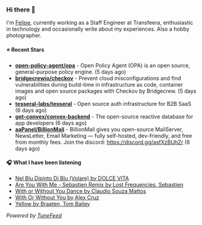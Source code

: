 ### Hi there 👋

I'm [Felipe](https://felipevm.com), currently working as a Staff Engineer at Transfeera, enthusiastic in technology and occasionally write about my experiences. Also a hobby photographer.

#### ⭐ Recent Stars
- **[open-policy-agent/opa](https://github.com/open-policy-agent/opa)** - Open Policy Agent (OPA) is an open source, general-purpose policy engine. (5 days ago)
- **[bridgecrewio/checkov](https://github.com/bridgecrewio/checkov)** - Prevent cloud misconfigurations and find vulnerabilities during build-time in infrastructure as code, container images and open source packages with Checkov by Bridgecrew. (5 days ago)
- **[tesseral-labs/tesseral](https://github.com/tesseral-labs/tesseral)** - Open source auth infrastructure for B2B SaaS (6 days ago)
- **[get-convex/convex-backend](https://github.com/get-convex/convex-backend)** - The open-source reactive database for app developers (6 days ago)
- **[aaPanel/BillionMail](https://github.com/aaPanel/BillionMail)** - BillionMail gives you open-source MailServer, NewsLetter,  Email Marketing — fully self-hosted, dev-friendly, and free from monthly fees. Join the discord: https://discord.gg/asfXzBUhZr (6 days ago)

#### 🎧 What I have been listening
- [Nel Blu Dipinto Di Blu (Volare) by DOLCE VITA](https://open.spotify.com/track/2fT8tRML4PUZa1cZZ5bPZz)
- [Are You With Me - Sebastien Remix by Lost Frequencies, Sebastien](https://open.spotify.com/track/0zB6lxWKGHY1vMjtnZf0xF)
- [With or Without You Dance by Claudio Souza Mattos](https://open.spotify.com/track/0Eg3o3LvLDrGgGD37W7BKD)
- [With Or Without You by Alex Cruz](https://open.spotify.com/track/7fTXUaaYdoFFuRWHFSsivR)
- [Yellow by Braaten, Tom Bailey](https://open.spotify.com/track/1jkvgY4yyTS3RAvLOSJX7P)

_Powered by [TuneFeed](https://tunefeed.app?ref=github.com)_
